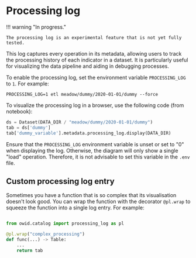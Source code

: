 # Processing log
!!! warning "In progress."

    The processing log is an experimental feature that is not yet fully tested.


This log captures every operation in its metadata, allowing users to track the processing history of each indicator in a dataset. It is particularly useful for visualizing the data pipeline and aiding in debugging processes.

To enable the processing log, set the environment variable `PROCESSING_LOG` to `1`. For example:

```
PROCESSING_LOG=1 etl meadow/dummy/2020-01-01/dummy --force
```

To visualize the processing log in a browser, use the following code (from notebook):

```python
ds = Dataset(DATA_DIR / "meadow/dummy/2020-01-01/dummy")
tab = ds['dummy']
tab['dummy_variable'].metadata.processing_log.display(DATA_DIR)
```

Ensure that the `PROCESSING_LOG` environment variable is unset or set to "0" when displaying the log. Otherwise, the diagram will only show a single "load" operation. Therefore, it is not advisable to set this variable in the `.env` file.

## Custom processing log entry

Sometimes you have a function that is so complex that its visualisation doesn't look good. You can wrap the function with the decorator `@pl.wrap` to squeeze the function into a single log entry. For example:

```python

from owid.catalog import processing_log as pl

@pl.wrap("complex_processing")
def func(...) -> Table:
    ...
    return tab
```
